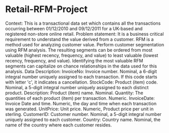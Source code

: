# Retail-RFM-Project
Context:  This is a transactional data set which contains all the transactions occurring between 01/12/2010 and 09/12/2011 for a UK-based and registered non-store online retail.
Problem statement: It is a business critical requirement to understand the value derived from a customer. RFM is a method used for analyzing customer value. Perform customer segmentation using RFM analysis. The resulting segments can be ordered from most valuable (highest recency, frequency, and value) to least valuable (lowest recency, frequency, and value). Identifying the most valuable RFM segments can capitalize on chance relationships in the data used for this analysis.
Data Description: InvoiceNo: Invoice number. Nominal, a 6-digit integral number uniquely assigned to each transaction. If this code starts with letter 'c', it indicates a cancellation.
StockCode: Product (item) code. Nominal, a 5-digit integral number uniquely assigned to each distinct product.  Description: Product (item) name. Nominal.
Quantity: The quantities of each product (item) per transaction. Numeric.  InvoiceDate: Invoice Date and time. Numeric, the day and time when each transaction was generated.
UnitPrice: Unit price. Numeric, Product price per unit in sterling.  CustomerID: Customer number. Nominal, a 5-digit integral number uniquely assigned to each customer.
Country: Country name. Nominal, the name of the country where each customer resides.  
